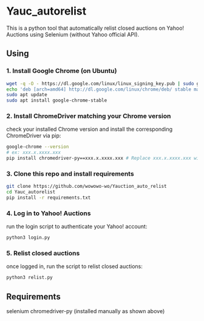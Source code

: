 # Yauc_autorelist

This is a python tool that automatically relist closed auctions on Yahoo! Auctions using Selenium (without Yahoo official API).

## Using

### 1. Install Google Chrome (on Ubuntu)

```bash
wget -q -O - https://dl.google.com/linux/linux_signing_key.pub | sudo gpg --dearmor -o /etc/apt/trusted.gpg.d/google-chrome.gpg
echo 'deb [arch=amd64] http://dl.google.com/linux/chrome/deb/ stable main' | sudo tee /etc/apt/sources.list.d/google-chrome.list
sudo apt update
sudo apt install google-chrome-stable
```

### 2. Install ChromeDriver matching your Chrome version

check your installed Chrome version and install the corresponding ChromeDriver via pip:

```bash
google-chrome --version
# ex: xxx.x.xxxx.xxx
pip install chromedriver-py==xxx.x.xxxx.xxx # Replace xxx.x.xxxx.xxx with your actual Chrome version from the above command.
```

### 3. Clone this repo and install requirements

```bash
git clone https://github.com/wowowo-wo/Yauction_auto_relist
cd Yauc_autorelist
pip install -r requirements.txt
```

### 4. Log in to Yahoo! Auctions

run the login script to authenticate your Yahoo! account:

```bash
python3 login.py
```

### 5. Relist closed auctions

once logged in, run the script to relist closed auctions:

```bash
python3 relist.py
```

## Requirements

selenium
chromedriver-py (installed manually as shown above)
